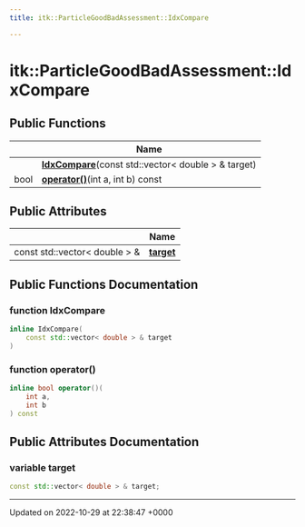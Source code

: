 ```yaml
---
title: itk::ParticleGoodBadAssessment::IdxCompare

---
```


# itk::ParticleGoodBadAssessment::IdxCompare





## Public Functions

|                | Name           |
| -------------- | -------------- |
| | **[IdxCompare](../Classes/structitk_1_1ParticleGoodBadAssessment_1_1IdxCompare.md#function-idxcompare)**(const std::vector< double > & target) |
| bool | **[operator()](../Classes/structitk_1_1ParticleGoodBadAssessment_1_1IdxCompare.md#function-operator())**(int a, int b) const |

## Public Attributes

|                | Name           |
| -------------- | -------------- |
| const std::vector< double > & | **[target](../Classes/structitk_1_1ParticleGoodBadAssessment_1_1IdxCompare.md#variable-target)**  |

## Public Functions Documentation

### function IdxCompare

```cpp
inline IdxCompare(
    const std::vector< double > & target
)
```


### function operator()

```cpp
inline bool operator()(
    int a,
    int b
) const
```


## Public Attributes Documentation

### variable target

```cpp
const std::vector< double > & target;
```


-------------------------------

Updated on 2022-10-29 at 22:38:47 +0000